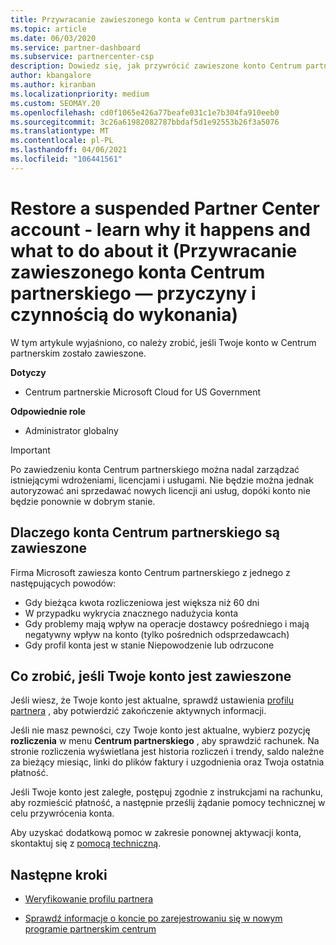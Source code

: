 ```yaml
---
title: Przywracanie zawieszonego konta w Centrum partnerskim
ms.topic: article
ms.date: 06/03/2020
ms.service: partner-dashboard
ms.subservice: partnercenter-csp
description: Dowiedz się, jak przywrócić zawieszone konto Centrum partnerskiego, przyczyny zawieszenia konta partnera i sposobu korzystania z konta podczas zawieszenia.
author: kbangalore
ms.author: kiranban
ms.localizationpriority: medium
ms.custom: SEOMAY.20
ms.openlocfilehash: cd0f1065e426a77beafe031c1e7b304fa910eeb0
ms.sourcegitcommit: 3c26a61982082787bbdaf5d1e92553b26f3a5076
ms.translationtype: MT
ms.contentlocale: pl-PL
ms.lasthandoff: 04/06/2021
ms.locfileid: "106441561"
---
```

# <a name="restore-a-suspended-partner-center-account---learn-why-it-happens-and-what-to-do-about-it"></a>Restore a suspended Partner Center account - learn why it happens and what to do about it (Przywracanie zawieszonego konta Centrum partnerskiego — przyczyny i czynnością do wykonania)

W tym artykule wyjaśniono, co należy zrobić, jeśli Twoje konto w Centrum partnerskim zostało zawieszone.

**Dotyczy**

- Centrum partnerskie Microsoft Cloud for US Government

**Odpowiednie role**

- Administrator globalny


> [!IMPORTANT]  
> Po zawiedzeniu konta Centrum partnerskiego można nadal zarządzać istniejącymi wdrożeniami, licencjami i usługami. Nie będzie można jednak autoryzować ani sprzedawać nowych licencji ani usług, dopóki konto nie będzie ponownie w dobrym stanie.

## <a name="why-partner-center-accounts-are-suspended"></a>Dlaczego konta Centrum partnerskiego są zawieszone

Firma Microsoft zawiesza konto Centrum partnerskiego z jednego z następujących powodów:

- Gdy bieżąca kwota rozliczeniowa jest większa niż 60 dni
- W przypadku wykrycia znacznego nadużycia konta
- Gdy problemy mają wpływ na operacje dostawcy pośredniego i mają negatywny wpływ na konto (tylko pośrednich odsprzedawcach)
- Gdy profil konta jest w stanie Niepowodzenie lub odrzucone

## <a name="what-to-do-if-your-account-is-suspended"></a>Co zrobić, jeśli Twoje konto jest zawieszone

Jeśli wiesz, że Twoje konto jest aktualne, sprawdź ustawienia [profilu partnera](https://partner.microsoft.com/pcv/accountsettings/partnerprofile) , aby potwierdzić zakończenie aktywnych informacji. 

Jeśli nie masz pewności, czy Twoje konto jest aktualne, wybierz pozycję **rozliczenia** w menu **Centrum partnerskiego** , aby sprawdzić rachunek. Na stronie rozliczenia wyświetlana jest historia rozliczeń i trendy, saldo należne za bieżący miesiąc, linki do plików faktury i uzgodnienia oraz Twoja ostatnia płatność.

Jeśli Twoje konto jest zaległe, postępuj zgodnie z instrukcjami na rachunku, aby rozmieścić płatność, a następnie prześlij żądanie pomocy technicznej w celu przywrócenia konta. 

Aby uzyskać dodatkową pomoc w zakresie ponownej aktywacji konta, skontaktuj się z [pomocą techniczną](https://partner.microsoft.com/dashboard/support/csp/servicerequests/create).

## <a name="next-steps"></a>Następne kroki

- [Weryfikowanie profilu partnera](update-your-partner-profile.md)

- [Sprawdź informacje o koncie po zarejestrowaniu się w nowym programie partnerskim centrum](verification-responses.md)
